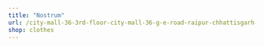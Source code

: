 ```yaml
---
title: "Nostrum"
url: /city-mall-36-3rd-floor-city-mall-36-g-e-road-raipur-chhattisgarh-492001/nostrum/
shop: clothes
---
```

